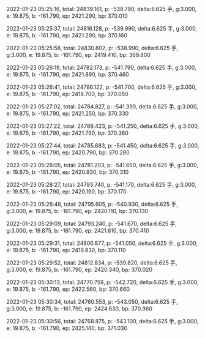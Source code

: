 2022-01-23 05:25:16, total: 24839.161, p: -538.790, delta:6.625 手, g:3.000, e: 19.875, b: -161.790, ep: 2421.290, bp: 370.010

2022-01-23 05:25:37, total: 24816.128, p: -539.990, delta:6.625 手, g:3.000, e: 19.875, b: -161.790, ep: 2421.290, bp: 370.160

2022-01-23 05:25:58, total: 24830.802, p: -538.990, delta:6.625 手, g:3.000, e: 19.875, b: -161.790, ep: 2419.410, bp: 369.800

2022-01-23 05:26:19, total: 24782.173, p: -541.790, delta:6.625 手, g:3.000, e: 19.875, b: -161.790, ep: 2421.890, bp: 370.460

2022-01-23 05:26:41, total: 24786.122, p: -541.700, delta:6.625 手, g:3.000, e: 19.875, b: -161.790, ep: 2418.700, bp: 370.050

2022-01-23 05:27:02, total: 24784.827, p: -541.390, delta:6.625 手, g:3.000, e: 19.875, b: -161.790, ep: 2421.250, bp: 370.330

2022-01-23 05:27:22, total: 24788.423, p: -541.250, delta:6.625 手, g:3.000, e: 19.875, b: -161.790, ep: 2421.790, bp: 370.380

2022-01-23 05:27:44, total: 24785.683, p: -541.450, delta:6.625 手, g:3.000, e: 19.875, b: -161.790, ep: 2420.790, bp: 370.280

2022-01-23 05:28:05, total: 24781.203, p: -541.650, delta:6.625 手, g:3.000, e: 19.875, b: -161.790, ep: 2420.830, bp: 370.310

2022-01-23 05:28:27, total: 24793.740, p: -541.170, delta:6.625 手, g:3.000, e: 19.875, b: -161.790, ep: 2420.190, bp: 370.170

2022-01-23 05:28:48, total: 24795.605, p: -540.930, delta:6.625 手, g:3.000, e: 19.875, b: -161.790, ep: 2420.110, bp: 370.130

2022-01-23 05:29:09, total: 24793.240, p: -541.670, delta:6.625 手, g:3.000, e: 19.875, b: -161.790, ep: 2421.610, bp: 370.410

2022-01-23 05:29:31, total: 24806.877, p: -541.050, delta:6.625 手, g:3.000, e: 19.875, b: -161.790, ep: 2419.830, bp: 370.110

2022-01-23 05:29:52, total: 24812.834, p: -539.820, delta:6.625 手, g:3.000, e: 19.875, b: -161.790, ep: 2420.340, bp: 370.020

2022-01-23 05:30:13, total: 24770.759, p: -542.720, delta:6.625 手, g:3.000, e: 19.875, b: -161.790, ep: 2422.560, bp: 370.660

2022-01-23 05:30:34, total: 24760.553, p: -543.050, delta:6.625 手, g:3.000, e: 19.875, b: -161.790, ep: 2424.630, bp: 370.960

2022-01-23 05:30:56, total: 24768.875, p: -543.100, delta:6.625 手, g:3.000, e: 19.875, b: -161.790, ep: 2425.140, bp: 371.030